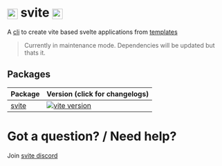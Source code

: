 <h1><img width=24 alt="svite-logo" src="resources/svite-logo.svg" style="vertical-align: middle">&nbsp;svite&nbsp;<img width=24 alt="svite-logo" src="resources/svite-logo.svg" style="vertical-align: middle"></h1>

A [cli](packages/svite/README.md) to create vite based svelte applications from [templates](packages/templates)

> Currently in maintenance mode. Dependencies will be updated but thats it.

## Packages

| Package                 | Version (click for changelogs)                                                                   |
| ----------------------- | ------------------------------------------------------------------------------------------------ |
| [svite](packages/svite) | [![vite version](https://img.shields.io/npm/v/svite.svg?label=%20)](packages/svite/CHANGELOG.md) |

# Got a question? / Need help?

Join [svite discord](https://discord.gg/nzgMZJD)
